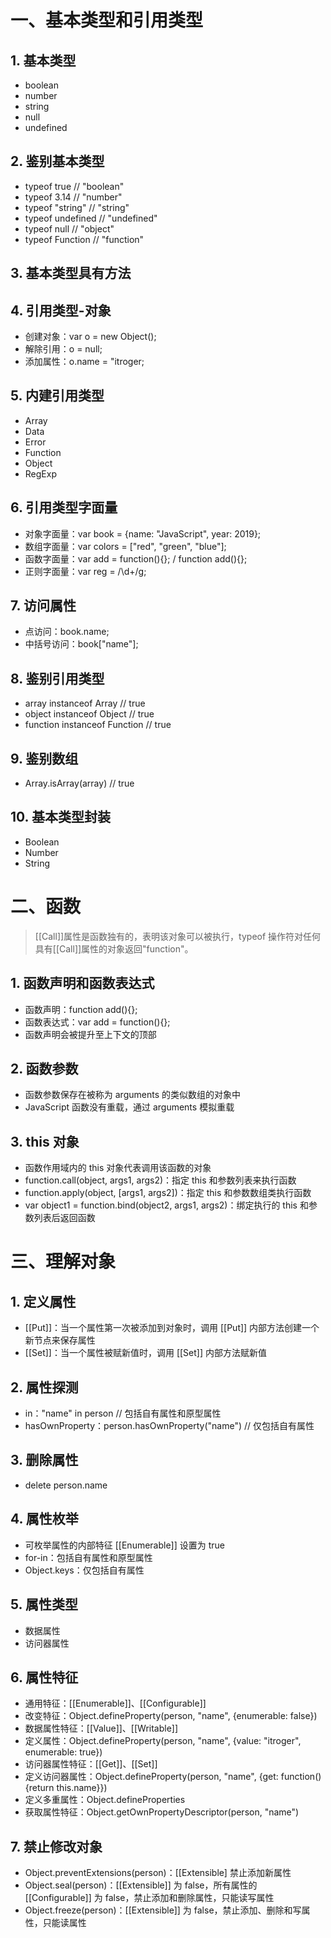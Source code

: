 # 一、基本类型和引用类型
## 1. 基本类型
- boolean
- number
- string
- null
- undefined

## 2. 鉴别基本类型
- typeof true       // "boolean"
- typeof 3.14       // "number"
- typeof "string"   // "string"
- typeof undefined  // "undefined"
- typeof null       // "object"
- typeof Function   // "function"

## 3. 基本类型具有方法

## 4. 引用类型-对象
- 创建对象：var o = new Object();
- 解除引用：o = null;
- 添加属性：o.name = "itroger;

## 5. 内建引用类型
- Array
- Data
- Error
- Function
- Object
- RegExp

## 6. 引用类型字面量
- 对象字面量：var book = {name: "JavaScript", year: 2019};
- 数组字面量：var colors = ["red", "green", "blue"];
- 函数字面量：var add = function(){}; / function add(){};
- 正则字面量：var reg = /\d+/g;

## 7. 访问属性
- 点访问：book.name;
- 中括号访问：book["name"];

## 8. 鉴别引用类型
- array instanceof Array        // true
- object instanceof Object      // true
- function instanceof Function  // true

## 9. 鉴别数组
- Array.isArray(array)          // true

## 10. 基本类型封装
- Boolean
- Number
- String

# 二、函数
> [[Call]]属性是函数独有的，表明该对象可以被执行，typeof 操作符对任何具有[[Call]]属性的对象返回"function"。

## 1. 函数声明和函数表达式
- 函数声明：function add(){};
- 函数表达式：var add = function(){};
- 函数声明会被提升至上下文的顶部

## 2. 函数参数
- 函数参数保存在被称为 arguments 的类似数组的对象中
- JavaScript 函数没有重载，通过 arguments 模拟重载

## 3. this 对象
- 函数作用域内的 this 对象代表调用该函数的对象
- function.call(object, args1, args2)：指定 this 和参数列表来执行函数
- function.apply(object, [args1, args2])：指定 this 和参数数组类执行函数
- var object1 = function.bind(object2, args1, args2)：绑定执行的 this 和参数列表后返回函数

# 三、理解对象
## 1. 定义属性
- [[Put]]：当一个属性第一次被添加到对象时，调用 [[Put]] 内部方法创建一个新节点来保存属性
- [[Set]]：当一个属性被赋新值时，调用 [[Set]] 内部方法赋新值

## 2. 属性探测
- in："name" in person  // 包括自有属性和原型属性
- hasOwnProperty：person.hasOwnProperty("name") // 仅包括自有属性

## 3. 删除属性
- delete person.name

## 4. 属性枚举
- 可枚举属性的内部特征 [[Enumerable]] 设置为 true
- for-in：包括自有属性和原型属性
- Object.keys：仅包括自有属性

## 5. 属性类型
- 数据属性
- 访问器属性

## 6. 属性特征
- 通用特征：[[Enumerable]]、[[Configurable]]
- 改变特征：Object.defineProperty(person, "name", {enumerable: false})
- 数据属性特征：[[Value]]、[[Writable]]
- 定义属性：Object.defineProperty(person, "name", {value: "itroger", enumerable: true})
- 访问器属性特征：[[Get]]、[[Set]]
- 定义访问器属性：Object.defineProperty(person, "name", {get: function(){return this.name}})
- 定义多重属性：Object.defineProperties
- 获取属性特征：Object.getOwnPropertyDescriptor(person, "name")

## 7. 禁止修改对象
- Object.preventExtensions(person)：[[Extensible] 禁止添加新属性
- Object.seal(person)：[[Extensible]] 为 false，所有属性的 [[Configurable]] 为 false，禁止添加和删除属性，只能读写属性
- Object.freeze(person)：[[Extensible]] 为 false，禁止添加、删除和写属性，只能读属性